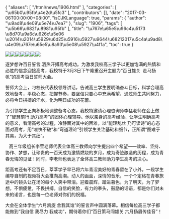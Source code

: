 {
    "aliases": [
        "/html/news/1906.html"
    ],
    "categories": [
        "\u65b0\u95fb\u4e2d\u5fc3"
    ],
    "contributors": [],
    "date": "2017-03-06T00:00:00+08:00",
    "isCJKLanguage": true,
    "params": {
        "author": "\u9ad8\u4e09\u5e74\u7ea7"
    },
    "slug": "1906",
    "tags": [
        "\u5b66\u6821\u8981\u95fb"
    ],
    "title": "\u767e\u65e5\u96c4\u5173  \u8d70\u9a6c\u626c\u5e06 \u2014\u2014\u5929\u6d25\u5916\u5927\u9644\u68212017\u5c4a\u9ad8\u4e09\u767e\u65e5\u8a93\u5e08\u5927\u4f1a",
    "toc": true
}

![](https://cdn.tfls.online/mirror/full/e7be8dcc511731eacc53d043ff20b32e2812991e.jpg)![](https://cdn.tfls.online/mirror/full/b17893b21eb95dc666e52ae6588dab71b8f25b33.jpg)![](https://cdn.tfls.online/mirror/full/a1aa1f0b0fe927853864b6e7954cb103b4571231.jpg)![](https://cdn.tfls.online/mirror/full/1d6f4bca12912739384b185d9c6b2fe4196832ed.jpg)![](https://cdn.tfls.online/mirror/full/b1ee1a10eacf9d0d4a303ee50131667db8e4fe81.jpg)![](https://cdn.tfls.online/mirror/full/5f881d4bdcf3627b15120035886e86e35b27f9e1.jpg)![](https://cdn.tfls.online/mirror/full/bc1375723248f4e25f5f22ceb421ece7493efc5e.jpg)




  





逐梦想许百日誓言,洒热汗搏高考成功。为激发我校高三学子以更加饱满的热情和必胜的信念迎接高考，我校特于3月3日下午隆重召开主题为“百日雄关  走马扬帆”的高考百日誓师大会。




誓师大会上，刁校长代表校领导讲话，告诫高三学生要明确奋斗目标，科学合理高效地备考，平稳心态，把握节奏，要坚信只要心中充满希望，通过师生共同努力，必将今日拼搏的汗水，化为明日成功的花蕾。




为引领学生正向积极地调整备考心态，我校特邀请心理咨询师李猛老师在会上做了“智慧前行
助力高考”的团体心理辅导。他以亲身的高考经验，让学生明确高考的意义，看清高考的过程，冷静面对其中的困难，以“能理乱丝 乃可读诗”的心态面对高考，用“唯快不破”和“弯道理论”引领学生关注基础和细节，正所谓“图难于其易，为大于其细”。




   高三年级组长李莹老师代表全体高三教师向学生提出四个希望——效率、坚持、协作、梦想，让珍贵的一百天成为激情燃烧的岁月，成为奇迹酿造的历程，成为青春无悔的见证！同时，李老师也表达了全体高三教师助力学生高考的决心。




距高考还有不足百日，莘莘学子早已将六年青涩美好的青春留在了小外，一段学生编导自制的视频将大会推向高潮。动人的画面，深情的音乐，一个个定格在青春旅途中的镜头让在场的每个人笑中带泪。迎着晨辉，踏进暮色，为了明天，为了梦想，不惧疲惫，不畏拼搏。自信的笑脸，有力的拳头，鼓励的话语，都是你们对未来的诺言，也是每一位老师对你们的祝福。




大会在全体学生“六月凯旋
舍我其谁”的誓言声中圆满落幕。相信每位高三学子都能做到“我自信 我尽力 我成功”，期待着你们“百日策马闯雄关 六月扬眉传佳音”！




  



